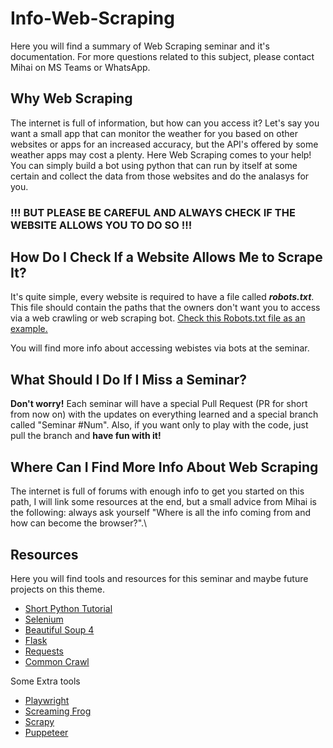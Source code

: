 # Info-Web-Scraping

Here you will find a summary of Web Scraping seminar and it's documentation. For more questions related to this subject, please contact Mihai on MS Teams or WhatsApp. 

## Why Web Scraping

The internet is full of information, but how can you access it? Let's say you want a small app that can monitor the weather for you based on other websites or apps for an increased accuracy, but the API's offered by some weather apps may cost a plenty. Here Web Scraping comes to your help! You can simply build a bot using python that can run by itself at some certain and collect the data from those websites and do the analasys for you. 

<h3>!!! BUT PLEASE BE CAREFUL AND ALWAYS CHECK IF THE WEBSITE ALLOWS YOU TO DO SO !!!</h3>

## How Do I Check If a Website Allows Me to Scrape It?

It's quite simple, every website is required to have a file called <i><b>robots.txt</b></i>. This file should contain the paths that the owners don't want you to access via a web crawling or web scraping bot. <a href="https://www.digi24.ro/robots.txt">Check this Robots.txt file as an example.</a>

You will find more info about accessing webistes via bots at the seminar.


## What Should I Do If I Miss a Seminar? 

<b>Don't worry!</b> Each seminar will have a special Pull Request (PR for short from now on) with the updates on everything learned and a special branch called "Seminar \#Num". Also, if you want only to play with the code, just pull the branch and <b>have fun with it!</b>

## Where Can I Find More Info About Web Scraping

The internet is full of forums with enough info to get you started on this path, I will link some resources at the end, but a small advice from Mihai is the following: always ask yourself "Where is all the info coming from and how can become the browser?".\


## Resources

Here you will find tools and resources for this seminar and maybe future projects on this theme.

<ul>
    <li><a href="https://www.w3schools.com/python/">Short Python Tutorial</a></li> 
    <li><a href="https://www.selenium.dev/documentation/">Selenium</a></li>
    <li><a href="https://www.crummy.com/software/BeautifulSoup/bs4/doc/">Beautiful Soup 4</a></li>
    <li><a href="https://flask.palletsprojects.com/en/3.0.x/tutorial/">Flask</a></li>
    <li><a href="https://pypi.org/project/requests/">Requests</a></li>
    <li><a href="https://commoncrawl.org/">Common Crawl</a></li>

</ul>

Some Extra tools
<ul>
    <li><a href="https://playwright.dev/docs/api/class-playwright">Playwright</a></li>
    <li><a href="https://www.screamingfrog.co.uk/seo-spider/">Screaming Frog</a></li>
    <li><a href="https://scrapy.org/">Scrapy</a></li>
    <li><a href="https://pptr.dev/">Puppeteer</a></li>
</ul>
